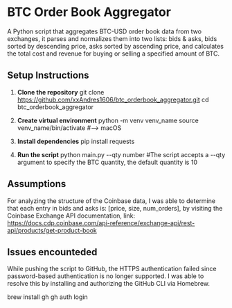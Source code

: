 # BTC Order Book Aggregator
A Python script that aggregates BTC-USD order book data from two exchanges, it parses and normalizes them into two lists: bids & asks, bids sorted by descending price, asks sorted by ascending price, and calculates the total cost and revenue for buying or selling a specified amount of BTC.

## Setup Instructions
1. **Clone the repository**
   git clone https://github.com/xxAndres1606/btc_orderbook_aggregator.git
   cd btc_orderbook_aggregator

2. **Create virtual environment**
   python -m venv venv_name
   source venv_name/bin/activate #--> macOS

3. **Install dependencies**
   pip install requests

4. **Run the script**
   python main.py --qty number #The script accepts a --qty argument to specify the BTC quantity, the default quantity is 10

## Assumptions
For analyzing the structure of the Coinbase data, I was able to determine that each entry in bids and asks is: [price, size, num_orders], by visiting the Coinbase Exchange API documentation, link: https://docs.cdp.coinbase.com/api-reference/exchange-api/rest-api/products/get-product-book

## Issues encounteded
While pushing the script to GitHub, the HTTPS authentication failed since password-based authentication is no longer supported. I was able to resolve this by installing and authorizing the GitHub CLI via Homebrew.

brew install gh
gh auth login

